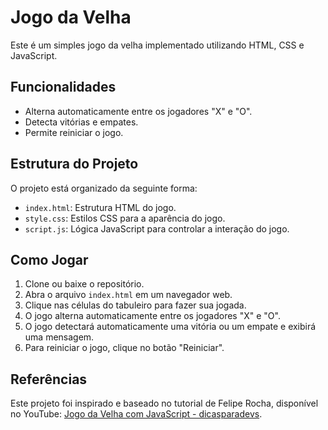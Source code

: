 # Jogo da Velha

Este é um simples jogo da velha implementado utilizando HTML, CSS e JavaScript.

## Funcionalidades

- Alterna automaticamente entre os jogadores "X" e "O".
- Detecta vitórias e empates.
- Permite reiniciar o jogo.

## Estrutura do Projeto

O projeto está organizado da seguinte forma:

- `index.html`: Estrutura HTML do jogo.
- `style.css`: Estilos CSS para a aparência do jogo.
- `script.js`: Lógica JavaScript para controlar a interação do jogo.

## Como Jogar

1. Clone ou baixe o repositório.
2. Abra o arquivo `index.html` em um navegador web.
3. Clique nas células do tabuleiro para fazer sua jogada.
4. O jogo alterna automaticamente entre os jogadores "X" e "O".
5. O jogo detectará automaticamente uma vitória ou um empate e exibirá uma mensagem.
6. Para reiniciar o jogo, clique no botão "Reiniciar".

## Referências

Este projeto foi inspirado e baseado no tutorial de Felipe Rocha, disponível no YouTube: [Jogo da Velha com JavaScript - dicasparadevs](https://www.youtube.com/watch?v=0EiX9c4vzRs&t=1795s).